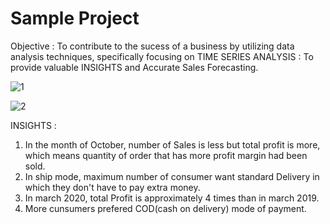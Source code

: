 # Sample Project

Objective : To contribute to the sucess of a business by utilizing data analysis techniques, specifically focusing on TIME SERIES ANALYSIS
          : To provide valuable INSIGHTS and Accurate Sales Forecasting.

![1](https://github.com/Shivamkr16/PowerBi_Sales_DashBoard/assets/129687568/0bb3db42-625b-436d-a180-b98e899ff10d)

![2](https://github.com/Shivamkr16/PowerBi_Sales_DashBoard/assets/129687568/bac76d6b-ea67-4c4f-8ae6-006c514d7085)

INSIGHTS : 
1. In the month of October, number of Sales is less but total profit is more, which means quantity of order that has more profit margin had been sold.
2. In ship mode, maximum number of consumer want standard Delivery in which they don't have to pay extra money.
3. In march 2020, total Profit is approximately 4 times than in march 2019.
4. More cunsumers prefered COD(cash on delivery) mode of payment. 

